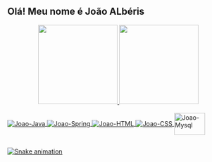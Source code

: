 ## Olá! Meu nome é João ALbéris
<div align="left">
  <div align="center">
    <a href="https://github.com/joaoalberis">
    <img height="180em" src="https://github-readme-stats.vercel.app/api?username=joaoalberis&show_icons=true&theme=dracula&include_all_commits=true&count_private=true"/>
    <img height="180em" src="https://github-readme-stats.vercel.app/api/top-langs/?username=joaoalberis&layout=compact&langs_count=7&theme=dracula"/>
  </div>
  <div style="display: inline_block"><br>
    <img align="center" alt="Joao-Java" src="https://img.shields.io/badge/Java-ED8B00?style=for-the-badge&logo=java&logoColor=white" />
    <img align="center" alt="Joao-Spring" src="https://img.shields.io/badge/Spring-6DB33F?style=for-the-badge&logo=spring&logoColor=white" />
    <img align="center" alt="Joao-HTML" src="https://img.shields.io/badge/HTML5-E34F26?style=for-the-badge&logo=html5&logoColor=white">
    <img align="center" alt="Joao-CSS" src="https://img.shields.io/badge/CSS3-1572B6?style=for-the-badge&logo=css3&logoColor=white">
    <img align="center" alt="Joao-Mysql" height="50" width="70" src="https://cdn.jsdelivr.net/gh/devicons/devicon/icons/mysql/mysql-plain-wordmark.svg" />
  </div>
</div>

  ##


![Snake animation](https://github.com/joaoalberis/joaoalberis/blob/output/github-contribution-grid-snake.svg)
